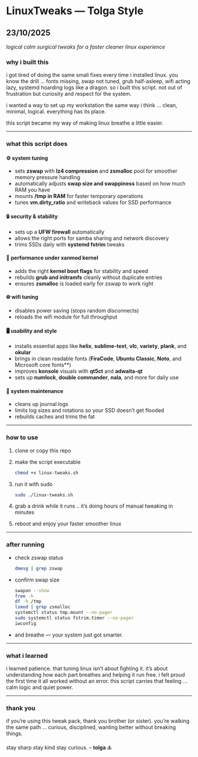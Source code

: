 # LinuxTweaks — Tolga Style
## 23/10/2025

*logical calm surgical tweaks for a faster cleaner linux experience*

### why i built this

i got tired of doing the same small fixes every time i installed linux.
you know the drill ... fonts missing, swap not tuned, grub half-asleep, wifi acting lazy, systemd hoarding logs like a dragon.
so i built this script. not out of frustration but curiosity and respect for the system.

i wanted a way to set up my workstation the same way i think ...
clean, minimal, logical. everything has its place.

this script became my way of making linux breathe a little easier.

---

### what this script does

#### ⚙️ system tuning

* sets **zswap** with **lz4 compression** and **zsmalloc** pool for smoother memory pressure handling
* automatically adjusts **swap size and swappiness** based on how much RAM you have
* mounts **/tmp in RAM** for faster temporary operations
* tunes **vm.dirty_ratio** and writeback values for SSD performance

#### 🔒 security & stability

* sets up a **UFW firewall** automatically
* allows the right ports for samba sharing and network discovery
* trims SSDs daily with **systemd fstrim** tweaks

#### 🧠 performance under xanmod kernel

* adds the right **kernel boot flags** for stability and speed
* rebuilds **grub and initramfs** cleanly without duplicate entries
* ensures **zsmalloc** is loaded early for zswap to work right

#### 🌐 wifi tuning

* disables power saving (stops random disconnects)
* reloads the wifi module for full throughput

#### 🖥️ usability and style

* installs essential apps like **helix**, **sublime-text**, **vlc**, **variety**, **plank**, and **okular**
* brings in clean readable fonts (**FiraCode**, **Ubuntu Classic**, **Noto**, and Microsoft core fonts**)
* improves **konsole** visuals with **qt5ct** and **adwaita-qt**
* sets up **numlock**, **double commander**, **nala**, and more for daily use

#### 🧹 system maintenance

* cleans up journal logs
* limits log sizes and rotations so your SSD doesn’t get flooded
* rebuilds caches and trims the fat

---

### how to use

1. clone or copy this repo
2. make the script executable

   ```bash
   chmod +x linux-tweaks.sh
   ```
3. run it with sudo

   ```bash
   sudo ./linux-tweaks.sh
   ```
4. grab a drink while it runs .. it’s doing hours of manual tweaking in minutes
5. reboot and enjoy your faster smoother linux

---

### after running

* check zswap status

  ```bash
  dmesg | grep zswap
  ```
* confirm swap size

  ```bash
  swapon --show
  free -h
  df -h /tmp
  lsmod | grep zsmalloc  
  systemctl status tmp.mount --no-pager
  sudo systemctl status fstrim.timer --no-pager  
  iwconfig  
  ```
* and breathe — your system just got smarter.

---

### what i learned

i learned patience. that tuning linux isn’t about fighting it.
it’s about understanding how each part breathes and helping it run free.
i felt proud the first time it all worked without an error.
this script carries that feeling ... calm logic and quiet power.

---

### thank you

if you’re using this tweak pack, thank you brother (or sister).
you’re walking the same path ... curious, disciplined, wanting better without breaking things.

stay sharp stay kind stay curious.
– **tolga** 🜏
